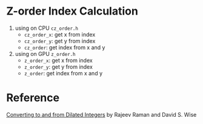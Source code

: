 # Z-order Index Calculation #
1. using on CPU `cz_order.h`
	- `cz_order_x`: get x from index
	- `cz_order_y`: get y from index
	- `cz_order`: get index from x and y
2. using on GPU `z_order.h`
	- `z_order_x`: get x from index
	- `z_order_y`: get y from index
	- `z_order`: get index from x and y

# Reference #
[Converting to and from Dilated Integers](http://www.cs.indiana.edu/~dswise/Arcee/castingDilated-comb.pdf) by Rajeev Raman and David S. Wise
